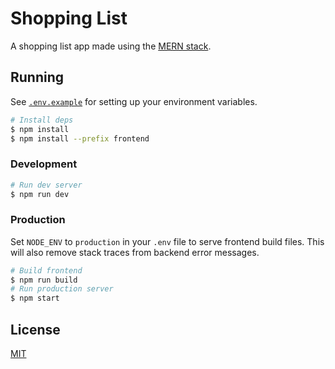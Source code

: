 # Shopping List

A shopping list app made using the [MERN stack](https://www.mongodb.com/mern-stack).

## Running

See [`.env.example`](.env.example) for setting up your environment variables.

```bash
# Install deps
$ npm install
$ npm install --prefix frontend
```

### Development

```bash
# Run dev server
$ npm run dev
```

### Production

Set `NODE_ENV` to `production` in your `.env` file to serve frontend build files. This will also remove stack traces from backend error messages.

```bash
# Build frontend
$ npm run build
# Run production server
$ npm start
```

## License

[MIT](LICENSE)
